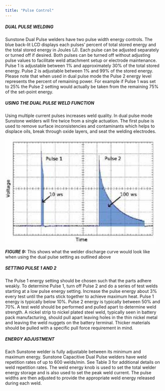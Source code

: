 ```yaml
---
title: "Pulse Control"
---
```


##### DUAL PULSE WELDING

Sunstone Dual Pulse welders have two pulse width energy controls. The blue
back-lit LCD displays each pulses’ percent of total stored energy and the
total stored energy in Joules (J). Each pulse can be adjusted separately or
turned off if desired. Both pulses can be turned off without adjusting pulse
values to facilitate weld attachment setup or electrode maintenance. Pulse 1
is adjustable between 1% and approximately 30% of the total stored energy.
Pulse 2 is adjustable between 1% and 99% of the stored energy. Please note
that when used in dual pulse mode the Pulse 2 energy level represents the
percent of remaining power. For example if Pulse 1 was set to 25% the Pulse
2 setting would actually be taken from the remaining 75% of the set-point
energy.

##### USING THE DUAL PULSE WELD FUNCTION

Using multiple current pulses increases weld quality. In dual pulse mode
Sunstone welders will fire twice from a single actuation. The first pulse is
used to remove surface inconsistencies and contaminants which helps to
displace oils, break through oxide layers, and seat the welding electrodes.

<img src="/img/ch4-fig9.png" class="figure-img"/>

***FIGURE 9:*** This shows what the welder discharge curve would look like when using the dual pulse setting as outlined above

##### SETTING PULSE 1 AND 2

The Pulse 1 energy setting should be chosen such that the parts adhere
weakly. To determine Pulse 1, turn off Pulse 2 and do a series of test welds
starting at a low pulse energy setting. Increase the pulse energy about 3%
every test until the parts stick together to achieve maximum heat. Pulse 1
energy is typically below 10%. Pulse 2 energy is typically between 50% and
70%. A test weld should be performed and pulled apart to determine weld
strength. A nickel strip to nickel plated steel weld, typically seen in battery
pack manufacturing, should pull apart leaving holes in the thin nickel metal
and leaving the weld nuggets on the battery terminal. Thicker materials
should be pulled with a specific pull force requirement in mind.

##### ENERGY ADJUSTMENT

Each Sunstone welder is fully adjustable between its minimum and maximum
energy. Sunstone Capacitive Dual Pulse welders have weld repetition rates
of up to 600 welds/min. See Table 3 for additional details on weld repetition
rates. The weld energy knob is used to set the total welder energy storage
and is also used to set the peak weld current. The pulse widths are then
adjusted to provide the appropriate weld energy released during each weld.